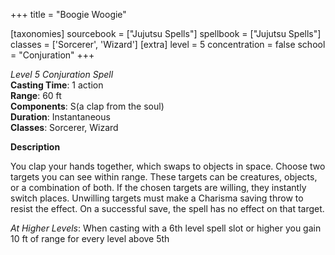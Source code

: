 +++
title = "Boogie Woogie"

[taxonomies]
sourcebook = ["Jujutsu Spells"]
spellbook = ["Jujutsu Spells"]
classes = ['Sorcerer', 'Wizard']
[extra]
level = 5
concentration = false
school = "Conjuration"
+++

*Level 5 Conjuration Spell*  
**Casting Time**: 1 action  
**Range**: 60 ft  
**Components**: S(a clap from the soul)  
**Duration**: Instantaneous  
**Classes**: Sorcerer, Wizard  

**Description**

You clap your hands together, which swaps to objects in space. Choose two targets you can see within range. These targets can be creatures, objects, or a combination of both. If the chosen targets are willing, they instantly switch places. Unwilling targets must make a Charisma saving throw to resist the effect. On a successful save, the spell has no effect on that target.

_At Higher Levels_: When casting with a 6th level spell slot or higher you gain 10 ft of range for every level above 5th
